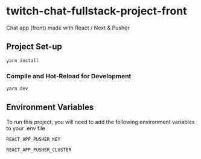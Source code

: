 # twitch-chat-fullstack-project-front

Chat app (front) made with React / Next & Pusher

## Project Set-up

```sh
yarn install
```

### Compile and Hot-Reload for Development

```sh
yarn dev
```

## Environment Variables

To run this project, you will need to add the following environment variables to your .env file

`REACT_APP_PUSHER_KEY`

`REACT_APP_PUSHER_CLUSTER`

